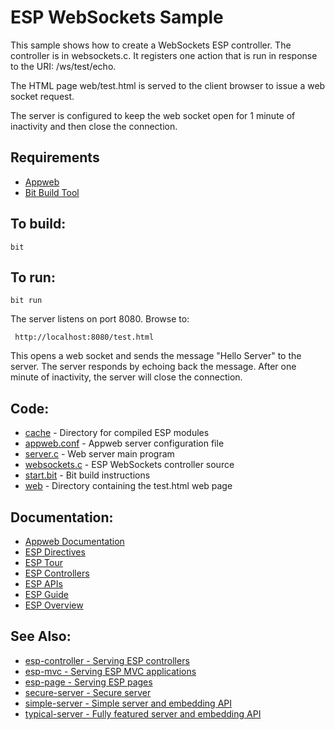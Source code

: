 ESP WebSockets Sample
===

This sample shows how to create a WebSockets ESP controller.
The controller is in websockets.c. It registers one action that is run in response
to the URI: /ws/test/echo.

The HTML page web/test.html is served to the client browser to issue a web socket
request.

The server is configured to keep the web socket open for 1 minute of inactivity and
then close the connection.

Requirements
---

* [Appweb](http://embedthis.com/downloads/appweb/download.ejs)
* [Bit Build Tool](http://embedthis.com/downloads/bit/download.ejs)

To build:
---
    bit 

To run:
---
    bit run

The server listens on port 8080. Browse to: 
 
     http://localhost:8080/test.html

This opens a web socket and sends the message "Hello Server" to the server. The server responds
by echoing back the message. After one minute of inactivity, the server will close the connection.

Code:
---
* [cache](cache) - Directory for compiled ESP modules
* [appweb.conf](appweb.conf) - Appweb server configuration file
* [server.c](server.c) - Web server main program
* [websockets.c](websockets.c) - ESP WebSockets controller source
* [start.bit](start.bit) - Bit build instructions
* [web](web) - Directory containing the test.html web page

Documentation:
---
* [Appweb Documentation](http://embedthis.com/products/appweb/doc/index.html)
* [ESP Directives](http://embedthis.com/products/appweb/doc/guide/appweb/users/dir/esp.html)
* [ESP Tour](http://embedthis.com/products/appweb/doc/guide/esp/users/tour.html)
* [ESP Controllers](http://embedthis.com/products/appweb/doc/guide/esp/users/controllers.html)
* [ESP APIs](http://embedthis.com/products/appweb/doc/api/esp.html)
* [ESP Guide](http://embedthis.com/products/appweb/doc/guide/esp/users/index.html)
* [ESP Overview](http://embedthis.com/products/appweb/doc/guide/esp/users/using.html)

See Also:
---
* [esp-controller - Serving ESP controllers](../esp-controller/README.md)
* [esp-mvc - Serving ESP MVC applications](../esp-mvc/README.md)
* [esp-page - Serving ESP pages](../esp-page/README.md)
* [secure-server - Secure server](../secure-server/README.md)
* [simple-server - Simple server and embedding API](../simple-server/README.md)
* [typical-server - Fully featured server and embedding API](../typical-server/README.md)
